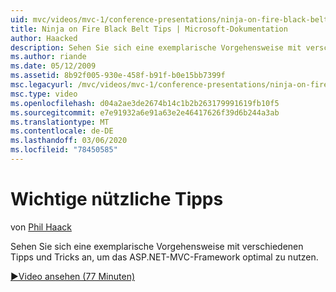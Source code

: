 ```yaml
---
uid: mvc/videos/mvc-1/conference-presentations/ninja-on-fire-black-belt-tips
title: Ninja on Fire Black Belt Tips | Microsoft-Dokumentation
author: Haacked
description: Sehen Sie sich eine exemplarische Vorgehensweise mit verschiedenen Tipps und Tricks an, um das ASP.NET-MVC-Framework optimal zu nutzen.
ms.author: riande
ms.date: 05/12/2009
ms.assetid: 8b92f005-930e-458f-b91f-b0e15bb7399f
msc.legacyurl: /mvc/videos/mvc-1/conference-presentations/ninja-on-fire-black-belt-tips
msc.type: video
ms.openlocfilehash: d04a2ae3de2674b14c1b2b263179991619fb10f5
ms.sourcegitcommit: e7e91932a6e91a63e2e46417626f39d6b244a3ab
ms.translationtype: MT
ms.contentlocale: de-DE
ms.lasthandoff: 03/06/2020
ms.locfileid: "78450585"
---
```

# <a name="ninja-on-fire-black-belt-tips"></a>Wichtige nützliche Tipps

von [Phil Haack](https://github.com/Haacked)

Sehen Sie sich eine exemplarische Vorgehensweise mit verschiedenen Tipps und Tricks an, um das ASP.NET-MVC-Framework optimal zu nutzen.

[&#9654;Video ansehen (77 Minuten)](https://channel9.msdn.com/Blogs/ASP-NET-Site-Videos/ninja-on-fire-black-belt-tips)
